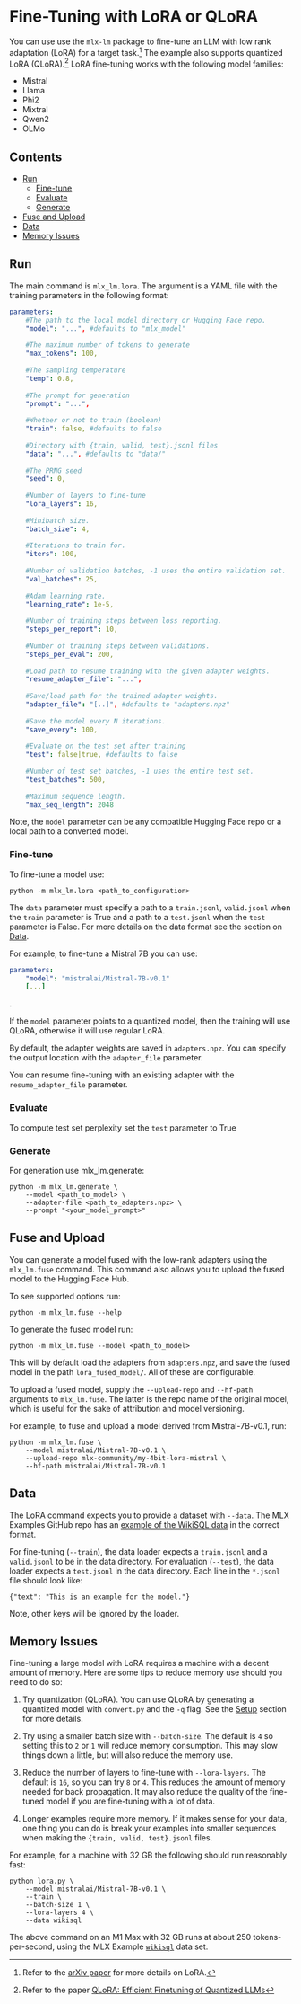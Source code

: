 # Fine-Tuning with LoRA or QLoRA

You can use use the `mlx-lm` package to fine-tune an LLM with low rank
adaptation (LoRA) for a target task.[^lora] The example also supports quantized
LoRA (QLoRA).[^qlora] LoRA fine-tuning works with the following model families:

- Mistral
- Llama
- Phi2
- Mixtral
- Qwen2
- OLMo

## Contents

* [Run](#Run)
  * [Fine-tune](#Fine-tune)
  * [Evaluate](#Evaluate)
  * [Generate](#Generate)
* [Fuse and Upload](#Fuse-and-Upload)
* [Data](#Data)
* [Memory Issues](#Memory-Issues)

## Run

The main command is `mlx_lm.lora`. The argument is a YAML file with the training parameters 
in the following format:

```yaml
parameters:
    #The path to the local model directory or Hugging Face repo.
    "model": "...", #defaults to "mlx_model"
      
    #The maximum number of tokens to generate  
    "max_tokens": 100,
    
    #The sampling temperature
    "temp": 0.8, 
    
    #The prompt for generation
    "prompt": "...",
      
    #Whether or not to train (boolean)
    "train": false, #defaults to false
    
    #Directory with {train, valid, test}.jsonl files
    "data": "...", #defaults to "data/"
      
    #The PRNG seed
    "seed": 0,
    
    #Number of layers to fine-tune
    "lora_layers": 16,
    
    #Minibatch size.
    "batch_size": 4,
    
    #Iterations to train for.
    "iters": 100,
    
    #Number of validation batches, -1 uses the entire validation set.
    "val_batches": 25,
    
    #Adam learning rate.
    "learning_rate": 1e-5,
    
    #Number of training steps between loss reporting.
    "steps_per_report": 10,
    
    #Number of training steps between validations.
    "steps_per_eval": 200,
    
    #Load path to resume training with the given adapter weights.
    "resume_adapter_file": "...",
      
    #Save/load path for the trained adapter weights.
    "adapter_file": "[..]", #defaults to "adapters.npz"
      
    #Save the model every N iterations.  
    "save_every": 100,
    
    #Evaluate on the test set after training
    "test": false|true, #defaults to false
    
    #Number of test set batches, -1 uses the entire test set.
    "test_batches": 500,
    
    #Maximum sequence length.
    "max_seq_length": 2048
```

Note, the `model` parameter can be any compatible Hugging
Face repo or a local path to a converted model. 

### Fine-tune

To fine-tune a model use:

```shell
python -m mlx_lm.lora <path_to_configuration>
```

The `data` parameter must specify a path to a `train.jsonl`, `valid.jsonl`
when the `train` parameter is True and a path to a `test.jsonl` when the `test` parameter 
is False. For more details on the data format see the section on [Data](#Data).

For example, to fine-tune a Mistral 7B you can use:

```yaml
parameters:
    "model": "mistralai/Mistral-7B-v0.1"
    [...]
```
.

If the `model` parameter points to a quantized model, then the training will use QLoRA,
otherwise it will use regular LoRA.

By default, the adapter weights are saved in `adapters.npz`. You can specify
the output location with the `adapter_file` parameter.

You can resume fine-tuning with an existing adapter with the 
`resume_adapter_file` parameter. 

### Evaluate

To compute test set perplexity set the `test` parameter to True

### Generate

For generation use mlx_lm.generate:

```shell
python -m mlx_lm.generate \
    --model <path_to_model> \
    --adapter-file <path_to_adapters.npz> \
    --prompt "<your_model_prompt>"
```

## Fuse and Upload

You can generate a model fused with the low-rank adapters using the
`mlx_lm.fuse` command. This command also allows you to upload the fused model
to the Hugging Face Hub.

To see supported options run:

```shell
python -m mlx_lm.fuse --help
```

To generate the fused model run:

```shell
python -m mlx_lm.fuse --model <path_to_model>
```

This will by default load the adapters from `adapters.npz`, and save the fused
model in the path `lora_fused_model/`. All of these are configurable.

To upload a fused model, supply the `--upload-repo` and `--hf-path` arguments
to `mlx_lm.fuse`. The latter is the repo name of the original model, which is
useful for the sake of attribution and model versioning.

For example, to fuse and upload a model derived from Mistral-7B-v0.1, run: 

```shell
python -m mlx_lm.fuse \
    --model mistralai/Mistral-7B-v0.1 \
    --upload-repo mlx-community/my-4bit-lora-mistral \
    --hf-path mistralai/Mistral-7B-v0.1
```

## Data

The LoRA command expects you to provide a dataset with `--data`.  The MLX
Examples GitHub repo has an [example of the WikiSQL
data](https://github.com/ml-explore/mlx-examples/tree/main/lora/data) in the
correct format.

For fine-tuning (`--train`), the data loader expects a `train.jsonl` and a
`valid.jsonl` to be in the data directory. For evaluation (`--test`), the data
loader expects a `test.jsonl` in the data directory. Each line in the `*.jsonl`
file should look like:

```
{"text": "This is an example for the model."}
```

Note, other keys will be ignored by the loader.

## Memory Issues

Fine-tuning a large model with LoRA requires a machine with a decent amount
of memory. Here are some tips to reduce memory use should you need to do so:

1. Try quantization (QLoRA). You can use QLoRA by generating a quantized model
   with `convert.py` and the `-q` flag. See the [Setup](#setup) section for
   more details. 

2. Try using a smaller batch size with `--batch-size`. The default is `4` so
   setting this to `2` or `1` will reduce memory consumption. This may slow
   things down a little, but will also reduce the memory use.

3. Reduce the number of layers to fine-tune with `--lora-layers`. The default
   is `16`, so you can try `8` or `4`. This reduces the amount of memory
   needed for back propagation. It may also reduce the quality of the
   fine-tuned model if you are fine-tuning with a lot of data.

4. Longer examples require more memory. If it makes sense for your data, one thing
   you can do is break your examples into smaller
   sequences when making the `{train, valid, test}.jsonl` files.

For example, for a machine with 32 GB the following should run reasonably fast:

```
python lora.py \
    --model mistralai/Mistral-7B-v0.1 \
    --train \
    --batch-size 1 \
    --lora-layers 4 \
    --data wikisql
```

The above command on an M1 Max with 32 GB runs at about 250
tokens-per-second, using the MLX Example
[`wikisql`](https://github.com/ml-explore/mlx-examples/tree/main/lora/data)
data set.


[^lora]: Refer to the [arXiv paper](https://arxiv.org/abs/2106.09685) for more details on LoRA.
[^qlora]: Refer to the paper [QLoRA: Efficient Finetuning of Quantized LLMs](https://arxiv.org/abs/2305.14314)
